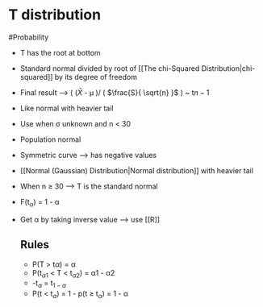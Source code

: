 # T distribution
#Probability 
- T has the root at bottom
- Standard normal divided by root of [[The chi-Squared Distribution|chi-squared]] by its degree of freedom
- Final result --> ( ($\bar{X}$ - µ )/ ( $\frac{S}{ \sqrt{n} }$  ) ~ t$n-1$
- Like normal with heavier tail
- Use when σ unknown and n < 30
- Population normal 
- Symmetric curve --> has negative values
-  [[Normal (Gaussian) Distribution|Normal distribution]] with heavier tail
- When n ≥ 30 --> T is the standard normal
- F(t$_α$) = 1 - α
- Get α by taking inverse value --> use [[R]]

  ## Rules
  - P(T > t$α$) = α
  - P(t$_{α1}$ < T <  t$_{α2}$) = α1 - α2
  - -t$_α$ = t$_{1-α}$
  - P(t < t$_α$) = 1 - p(t ≥ t$_α$) = 1 - α